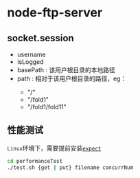 # node-ftp-server

## socket.session
- username <string>
- isLogged <bool>
- basePath <string>: 该用户根目录的本地路径
- path <string>: 相对于该用户根目录的路径，eg：
    - "/"
    - "/fold1"
    - "/fold1/fold11"

## 性能测试

`Linux`环境下，需要提前安装[`expect`](https://linux.die.net/man/1/expect )

```bash
cd performanceTest
./test.sh {get | put} filename concurrNum
```

